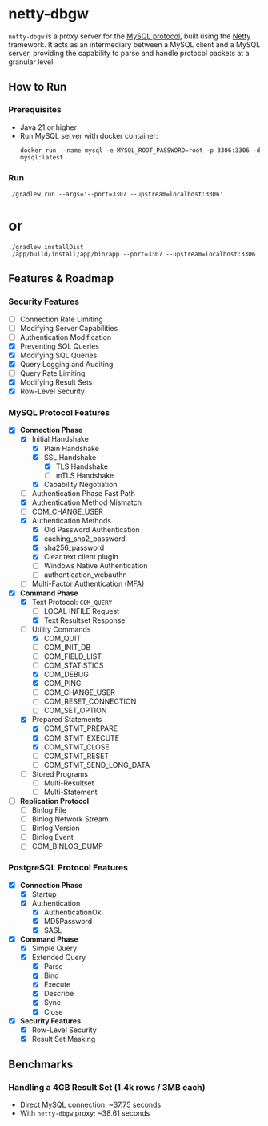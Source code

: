 # netty-dbgw

`netty-dbgw` is a proxy server for the [MySQL protocol](https://dev.mysql.com/doc/dev/mysql-server/latest/PAGE_PROTOCOL.html), 
built using the [Netty](https://netty.io/) framework. It acts as an intermediary between a MySQL client and a MySQL server, 
providing the capability to parse and handle protocol packets at a granular level.

## How to Run

### Prerequisites
- Java 21 or higher
- Run MySQL server with docker container:
  ```shell
  docker run --name mysql -e MYSQL_ROOT_PASSWORD=root -p 3306:3306 -d mysql:latest
  ```

### Run

```shell
./gradlew run --args='--port=3307 --upstream=localhost:3306'
```

# or
```shell
./gradlew installDist
./app/build/install/app/bin/app --port=3307 --upstream=localhost:3306
```


## Features & Roadmap

### Security Features

- [ ] Connection Rate Limiting
- [ ] Modifying Server Capabilities
- [ ] Authentication Modification
- [x] Preventing SQL Queries
- [x] Modifying SQL Queries
- [x] Query Logging and Auditing
- [ ] Query Rate Limiting
- [x] Modifying Result Sets
- [x] Row-Level Security

### MySQL Protocol Features

- [x] **Connection Phase**
    - [x] Initial Handshake
        - [x] Plain Handshake
        - [x] SSL Handshake
            - [x] TLS Handshake
            - [ ] mTLS Handshake 
        - [x] Capability Negotiation
    - [ ] Authentication Phase Fast Path
    - [x] Authentication Method Mismatch
    - [ ] COM_CHANGE_USER
    - [x] Authentication Methods
        - [x] Old Password Authentication
        - [x] caching_sha2_password
        - [x] sha256_password
        - [x] Clear text client plugin
        - [ ] Windows Native Authentication
        - [ ] authentication_webauthn
    - [ ] Multi-Factor Authentication (MFA)
- [x] **Command Phase**
    - [x] Text Protocol: `COM_QUERY`
        - [ ] LOCAL INFILE Request
        - [x] Text Resultset Response
    - [ ] Utility Commands
        - [x] COM_QUIT
        - [ ] COM_INIT_DB
        - [ ] COM_FIELD_LIST
        - [ ] COM_STATISTICS
        - [x] COM_DEBUG
        - [x] COM_PING
        - [ ] COM_CHANGE_USER
        - [ ] COM_RESET_CONNECTION
        - [ ] COM_SET_OPTION
    - [x] Prepared Statements 
        - [x] COM_STMT_PREPARE
        - [x] COM_STMT_EXECUTE
        - [x] COM_STMT_CLOSE
        - [ ] COM_STMT_RESET
        - [ ] COM_STMT_SEND_LONG_DATA
    - [ ] Stored Programs
        - [ ] Multi-Resultset
        - [ ] Multi-Statement
- [ ] **Replication Protocol**
    - [ ] Binlog File 
    - [ ] Binlog Network Stream 
    - [ ] Binlog Version
    - [ ] Binlog Event
    - [ ] COM_BINLOG_DUMP

### PostgreSQL Protocol Features

- [x] **Connection Phase**
    - [x] Startup
    - [x] Authentication
        - [x] AuthenticationOk
        - [x] MD5Password
        - [x] SASL
- [x] **Command Phase**
    - [x] Simple Query
    - [x] Extended Query
        - [x] Parse
        - [x] Bind
        - [x] Execute
        - [x] Describe
        - [x] Sync
        - [x] Close
- [x] **Security Features**
    - [x] Row-Level Security
    - [x] Result Set Masking

## Benchmarks

### Handling a 4GB Result Set (1.4k rows / 3MB each)

- Direct MySQL connection: ~37.75 seconds
- With `netty-dbgw` proxy: ~38.61 seconds